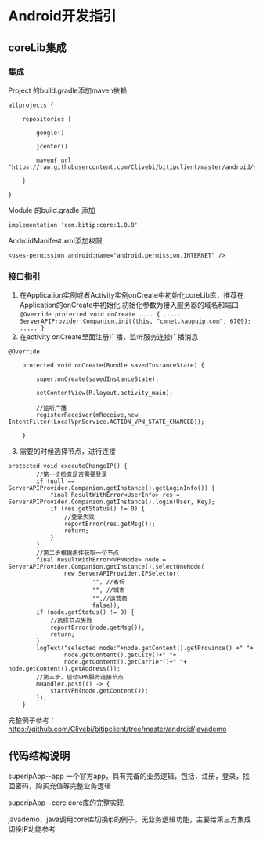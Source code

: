 
# Android开发指引  

## coreLib集成   
### 集成
Project 的build.gradle添加maven依赖  

```
allprojects {  

    repositories {  

        google()  

        jcenter()  

        maven{ url "https://raw.githubusercontent.com/Clivebi/bitipclient/master/android/superipApp/core/maven"}  

    }  

}
```

Module 的build.gradle  添加  

`implementation 'com.bitip:core:1.0.8'`

AndroidManifest.xml添加权限    

`<uses-permission android:name="android.permission.INTERNET" />`

### 接口指引
1. 在Application实例或者Activity实例onCreate中初始化coreLib库，推荐在Application的onCreate中初始化,初始化参数为接入服务器的域名和端口  
`
@Override
    protected void onCreate .... {
        .....
        ServerAPIProvider.Companion.init(this, "cmnet.kaopuip.com", 6709);
        .....
    }
`
2. 在activity onCreate里面注册广播，监听服务连接广播消息
```
@Override

    protected void onCreate(Bundle savedInstanceState) {

        super.onCreate(savedInstanceState);

        setContentView(R.layout.activity_main);

        //监听广播
        registerReceiver(mReceive,new IntentFilter(LocalVpnService.ACTION_VPN_STATE_CHANGED));

    }
```
3. 需要的时候选择节点，进行连接
```
protected void executeChangeIP() {
        //第一步检查是否需要登录  
        if (null == ServerAPIProvider.Companion.getInstance().getLoginInfo()) {
            final ResultWithError<UserInfo> res = ServerAPIProvider.Companion.getInstance().login(User, Key);
            if (res.getStatus() != 0) {
                //登录失败
                reportError(res.getMsg());
                return;
            }
        }
        //第二步根据条件获取一个节点
        final ResultWithError<VPNNode> node = ServerAPIProvider.Companion.getInstance().selectOneNode(
                new ServerAPIProvider.IPSelector(
                        "", //省份
                        "", //城市
                        "",//运营商
                        false));
        if (node.getStatus() != 0) {
            //选择节点失败
            reportError(node.getMsg());
            return;
        }
        logText("selected node:"+node.getContent().getProvince() +" "+
                node.getContent().getCity()+" "+
                node.getContent().getCarrier()+" "+ node.getContent().getAddress());
        //第三步，启动VPN服务连接节点
        mHandler.post(() -> {
            startVPN(node.getContent());
        });
    }
```
完整例子参考：https://github.com/Clivebi/bitipclient/tree/master/android/javademo  


## 代码结构说明  
superipApp--app 
一个官方app，具有完备的业务逻辑，包括，注册，登录，找回密码，购买充值等完整业务逻辑  

superipApp--core 
core库的完整实现

javademo，java调用core库切换ip的例子，无业务逻辑功能，主要给第三方集成切换IP功能参考   
